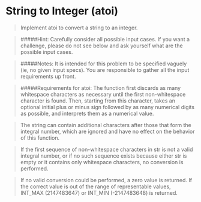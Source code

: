 String to Integer (atoi)
========================

>Implement atoi to convert a string to an integer.

>#####Hint: 
>Carefully consider all possible input cases. 
>If you want a challenge, please do not see below and 
>ask yourself what are the possible input cases.

>#####Notes: 
>It is intended for this problem to be specified vaguely (ie, no given input specs). 
>You are responsible to gather all the input requirements up front.

>#####Requirements for atoi:
>The function first discards as many whitespace characters as necessary until 
>the first non-whitespace character is found. 
>Then, starting from this character, takes an optional initial plus or minus 
>sign followed by as many numerical digits as possible, and interprets them as 
>a numerical value.

>The string can contain additional characters after those that form the integral 
>number, which are ignored and have no effect on the behavior of this function.

>If the first sequence of non-whitespace characters in str is not a valid 
>integral number, or if no such sequence exists because either str is empty or 
>it contains only whitespace characters, no conversion is performed.

>If no valid conversion could be performed, a zero value is returned. If the 
>correct value is out of the range of representable values, INT_MAX (2147483647) 
>or INT_MIN (-2147483648) is returned.

